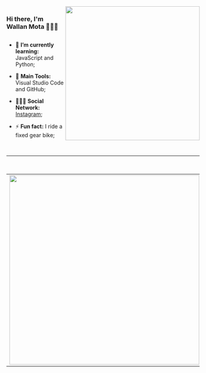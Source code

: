 <img src = "github/bikeman.gif" width = "350px" align = "right">

### Hi there, I'm Wallan Mota 👨🏾‍💻
##
- 🌱 **I’m currently learning:** JavaScript and Python;

- :school_satchel: **Main Tools:** Visual Studio Code and GitHub;

- 💁🏾‍♂️ **Social Network:** [Instagram](https://www.instagram.com/wallan_mota/);

- ⚡ **Fun fact:** I ride a fixed gear bike;
<br/>

---

<br/>

<center>
 <a href="https://github.com/wallanmota">
  <table>
    <tr>
        <td><img width="495px" align="left" src="https://github-readme-stats.vercel.app/api?username=wallanmota&show_icons=true&theme=blue"/>
      </td>
        <td><img width="495px" align="left" src="https://github-readme-stats.vercel.app/api/top-langs/?username=wallanmota&layout=compact"/>
</td>
    </tr>   
  </table>
</center>
<!--
**wallanmota/wallanmota** is a ✨ _special_ ✨ repository because its `README.md` (this file) appears on your GitHub profile.

Here are some ideas to get you started:

- 🔭 I’m currently working on ...
- 🌱 I’m currently learning 
- 👯 I’m looking to collaborate on ...
- 🤔 I’m looking for help with ...
- 💬 Ask me about ...
- 📫 How to reach me: ...
- 😄 Pronouns: ...
- ⚡ Fun fact: ...
-->
